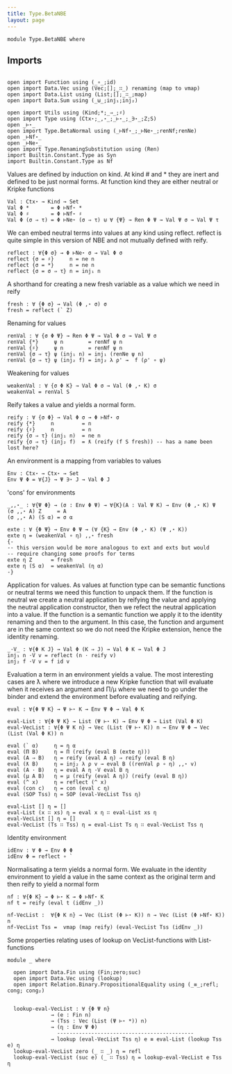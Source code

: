 ```yaml
---
title: Type.BetaNBE
layout: page
---
```

```
module Type.BetaNBE where
```

## Imports

```

open import Function using (_∘_;id)
open import Data.Vec using (Vec;[];_∷_) renaming (map to vmap)
open import Data.List using (List;[];_∷_;map)
open import Data.Sum using (_⊎_;inj₁;inj₂)

open import Utils using (Kind;*;_⇒_;♯)
open import Type using (Ctx⋆;_,⋆_;_⊢⋆_;_∋⋆_;Z;S)
open _⊢⋆_
open import Type.BetaNormal using (_⊢Nf⋆_;_⊢Ne⋆_;renNf;renNe)
open _⊢Nf⋆_
open _⊢Ne⋆_
open import Type.RenamingSubstitution using (Ren)
import Builtin.Constant.Type as Syn
import Builtin.Constant.Type as Nf
```

Values are defined by induction on kind. At kind # and * they are
inert and defined to be just normal forms. At function kind they are
either neutral or Kripke functions

```
Val : Ctx⋆ → Kind → Set
Val Φ *       = Φ ⊢Nf⋆ *
Val Φ ♯       = Φ ⊢Nf⋆ ♯
Val Φ (σ ⇒ τ) = Φ ⊢Ne⋆ (σ ⇒ τ) ⊎ ∀ {Ψ} → Ren Φ Ψ → Val Ψ σ → Val Ψ τ
```

We can embed neutral terms into values at any kind using reflect.
reflect is quite simple in this version of NBE and not mutually
defined with reify.

```
reflect : ∀{Φ σ} → Φ ⊢Ne⋆ σ → Val Φ σ
reflect {σ = ♯}     n = ne n
reflect {σ = *}     n = ne n
reflect {σ = σ ⇒ τ} n = inj₁ n
```

A shorthand for creating a new fresh variable as a value which we need
in reify

```
fresh : ∀ {Φ σ} → Val (Φ ,⋆ σ) σ
fresh = reflect (` Z)
```

Renaming for values

```
renVal : ∀ {σ Φ Ψ} → Ren Φ Ψ → Val Φ σ → Val Ψ σ
renVal {*}     ψ n        = renNf ψ n
renVal {♯}     ψ n        = renNf ψ n
renVal {σ ⇒ τ} ψ (inj₁ n) = inj₁ (renNe ψ n)
renVal {σ ⇒ τ} ψ (inj₂ f) = inj₂ λ ρ' →  f (ρ' ∘ ψ)
```

Weakening for values

```
weakenVal : ∀ {σ Φ K} → Val Φ σ → Val (Φ ,⋆ K) σ
weakenVal = renVal S
```

Reify takes a value and yields a normal form.

```
reify : ∀ {σ Φ} → Val Φ σ → Φ ⊢Nf⋆ σ
reify {*}     n         = n
reify {♯}     n         = n
reify {σ ⇒ τ} (inj₁ n)  = ne n
reify {σ ⇒ τ} (inj₂ f)  = ƛ (reify (f S fresh)) -- has a name been lost here?
```

An environment is a mapping from variables to values

```
Env : Ctx⋆ → Ctx⋆ → Set
Env Ψ Φ = ∀{J} → Ψ ∋⋆ J → Val Φ J
```

'cons' for environments

```
_,,⋆_ : ∀{Ψ Φ} → (σ : Env Φ Ψ) → ∀{K}(A : Val Ψ K) → Env (Φ ,⋆ K) Ψ
(σ ,,⋆ A) Z     = A
(σ ,,⋆ A) (S α) = σ α
```

```
exte : ∀ {Φ Ψ} → Env Φ Ψ → (∀ {K} → Env (Φ ,⋆ K) (Ψ ,⋆ K))
exte η = (weakenVal ∘ η) ,,⋆ fresh
{-
-- this version would be more analogous to ext and exts but would
-- require changing some proofs for terms
exte η Z      = fresh
exte η (S α)  = weakenVal (η α)
-}
```


Application for values. As values at function type can be semantic
functions or neutral terms we need this function to unpack them. If
the function is neutral we create a neutral application by reifying
the value and applying the neutral application constructor, then we
refect the neutral application into a value. If the function is a
semantic function we apply it to the identity renaming and then to
the argument. In this case, the function and argument are in the same
context so we do not need the Kripke extension, hence the identity
renaming.

```
_·V_ : ∀{Φ K J} → Val Φ (K ⇒ J) → Val Φ K → Val Φ J
inj₁ n ·V v = reflect (n · reify v)
inj₂ f ·V v = f id v
```

Evaluation a term in an environment yields a value. The most
interesting cases are ƛ where we introduce a new Kripke function that
will evaluate when it receives an argument and Π/μ where we need to go
under the binder and extend the environment before evaluating and
reifying.

```
eval : ∀{Φ Ψ K} → Ψ ⊢⋆ K → Env Ψ Φ → Val Φ K

eval-List : ∀{Φ Ψ K} → List (Ψ ⊢⋆ K) → Env Ψ Φ → List (Val Φ K)
eval-VecList : ∀{Φ Ψ K n} → Vec (List (Ψ ⊢⋆ K)) n → Env Ψ Φ → Vec (List (Val Φ K)) n

eval (` α)     η = η α
eval (Π B)     η = Π (reify (eval B (exte η)))
eval (A ⇒ B)   η = reify (eval A η) ⇒ reify (eval B η)
eval (ƛ B)     η = inj₂ λ ρ v → eval B ((renVal ρ ∘ η) ,,⋆ v)
eval (A · B)   η = eval A η ·V eval B η
eval (μ A B)   η = μ (reify (eval A η)) (reify (eval B η))
eval (^ x)     η = reflect (^ x)
eval (con c)   η = con (eval c η)
eval (SOP Tss) η = SOP (eval-VecList Tss η)

eval-List [] η = []
eval-List (x ∷ xs) η = eval x η ∷ eval-List xs η
eval-VecList [] η = []
eval-VecList (Ts ∷ Tss) η = eval-List Ts η ∷ eval-VecList Tss η
```

Identity environment

```
idEnv : ∀ Φ → Env Φ Φ
idEnv Φ = reflect ∘ `
```

Normalisating a term yields a normal form. We evaluate in the identity
environment to yield a value in the same context as the original term
and then reify to yield a normal form

```
nf : ∀{Φ K} → Φ ⊢⋆ K → Φ ⊢Nf⋆ K
nf t = reify (eval t (idEnv _))

nf-VecList :  ∀{Φ K n} → Vec (List (Φ ⊢⋆ K)) n → Vec (List (Φ ⊢Nf⋆ K)) n
nf-VecList Tss =  vmap (map reify) (eval-VecList Tss (idEnv _))
```

Some properties relating uses of lookup on VecList-functions with List-functions

```
module _ where

  open import Data.Fin using (Fin;zero;suc)
  open import Data.Vec using (lookup)
  open import Relation.Binary.PropositionalEquality using (_≡_;refl; cong; cong₂)

  
  lookup-eval-VecList : ∀ {Φ Ψ n}
              → (e : Fin n)
              → (Tss : Vec (List (Ψ ⊢⋆ *)) n)
              → (η : Env Ψ Φ)
                --------------------------------------------
              → lookup (eval-VecList Tss η) e ≡ eval-List (lookup Tss e) η
  lookup-eval-VecList zero (_ ∷ _) η = refl
  lookup-eval-VecList (suc e) (_ ∷ Tss) η = lookup-eval-VecList e Tss η
```
